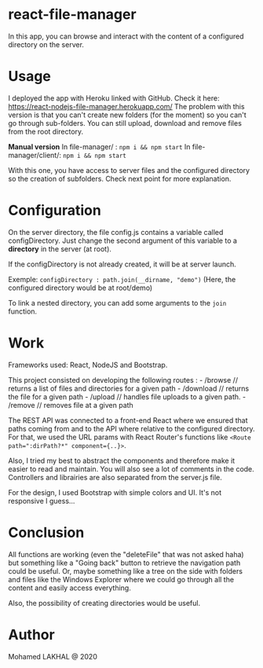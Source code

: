 # react-file-manager

In this app, you can browse and interact with the content of a configured directory on the server.

# Usage

I deployed the app with Heroku linked with GitHub.
Check it here:  https://react-nodejs-file-manager.herokuapp.com/
The problem with this version is that you can't create new folders (for the moment) so you can't go through sub-folders.
You can still upload, download and remove files from the root directory.

**Manual version**
In file-manager/ : `npm i && npm start`
In file-manager/client/: `npm i && npm start`

With this one, you have access to server files and the configured directory so the creation of subfolders.
Check next point for more explanation.

# Configuration

On the server directory, the file config.js contains a variable called configDirectory.
Just change the second argument of this variable to a **directory** in the server (at root).

If the configDirectory is not already created, it will be at server launch.

Exemple: `configDirectory : path.join(__dirname, "demo")` (Here, the configured directory would be at root/demo)

To link a nested directory, you can add some arguments to the `join` function.

# Work

Frameworks used: React, NodeJS and Bootstrap.

This project consisted on developing the following routes :
    - /browse // returns a list of files and directories for a given path
    - /download // returns the file for a given path
    - /upload // handles file uploads to a given path.
    - /remove // removes file at a given path

The REST API was connected to a front-end React where we ensured that paths coming from and to the API where relative to the
configured directory. For that, we used the URL params with React Router's functions like `<Route path=":dirPath?*" component={..}>`.

Also, I tried my best to abstract the components and therefore make it easier to read and maintain. You will also see a lot of comments in the code. Controllers and librairies are also separated from the server.js file.

For the design, I used Bootstrap with simple colors and UI. It's not responsive I guess...

# Conclusion

All functions are working (even the "deleteFile" that was not asked haha) but something like a "Going back" button to retrieve the navigation path could be useful. Or, maybe something like a tree on the side with folders and files like the Windows Explorer where we could go through all the content and easily access everything.

Also, the possibility of creating directories would be useful.

# Author

Mohamed LAKHAL @ 2020